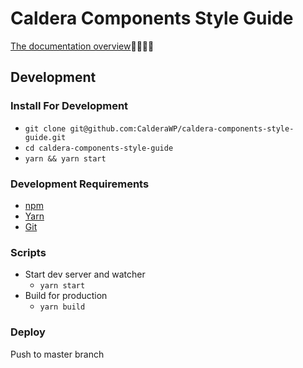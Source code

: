 # Caldera Components Style Guide
[The documentation overview](https://caldera-components-style-guide.calderalabs.org/)👀🌋🌋🌋

## Development

### Install For Development
* `git clone git@github.com:CalderaWP/caldera-components-style-guide.git`
* `cd caldera-components-style-guide`
* `yarn && yarn start`

### Development Requirements
* [npm](https://www.npmjs.com/get-npm)
* [Yarn](https://yarnpkg.com/lang/en/docs/install/#mac-stable)
* [Git]()

### Scripts

* Start dev server and watcher
    * `yarn start`
* Build for production
    * `yarn build`
    
    
### Deploy
Push to master branch
    
    